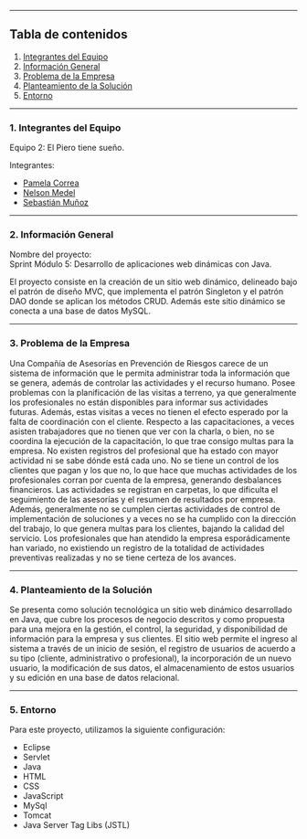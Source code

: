 ***
## Tabla de contenidos

1. [Integrantes del Equipo](#Integrantes-del-Equipo)
2. [Información General](#Información-General)
3. [Problema de la Empresa](#Problema-de-la-Empresa)
4. [Planteamiento de la Solución](#Planteamiento-de-la-Solución)
5. [Entorno](#Entorno)

***
### 1. Integrantes del Equipo <a name="Integrantes-del-Equipo"></a>

Equipo 2: El Piero tiene sueño.

Integrantes:
* [Pamela Correa](https://github.com/Pame-b182/Sprint_M5)
* [Nelson Medel](https://github.com/chinomedel/Sprint_M5)
* [Sebastián Muñoz](https://github.com/SebMunz/Sprint_M5)

***
### 2. Información General <a name="Información-General"></a>

Nombre del proyecto:
<br> Sprint Módulo 5: Desarrollo de aplicaciones web dinámicas con Java.

El proyecto consiste en la creación de un sitio web dinámico, delineado bajo el patrón de diseño MVC, que implementa el 
patrón Singleton y el patrón DAO donde se aplican los métodos CRUD. Además este sitio dinámico se conecta a una base de 
datos MySQL.

***
### 3. Problema de la Empresa <a name="Problema-de-la-Empresa"></a>

Una Compañía de Asesorías en Prevención de Riesgos carece de un sistema de información que le permita administrar toda
la información que se genera, además de controlar las actividades y el recurso humano.
Posee problemas con la planificación de las visitas a terreno, ya que generalmente los profesionales no están
disponibles para informar sus actividades futuras. Además, estas visitas a veces no tienen el efecto esperado por la
falta de coordinación con el cliente.
Respecto a las capacitaciones, a veces asisten trabajadores que no tienen que ver con la charla, o bien, no se coordina
la ejecución de la capacitación, lo que trae consigo multas para la empresa.
No existen registros del profesional que ha estado con mayor actividad ni se sabe dónde está cada uno.
No se tiene un control de los clientes que pagan y los que no, lo que hace que muchas actividades de los profesionales
corran por cuenta de la empresa, generando desbalances financieros.
Las actividades se registran en carpetas, lo que dificulta el seguimiento de las asesorías y el resumen de resultados
por empresa. Además, generalmente no se cumplen ciertas actividades de control de implementación de soluciones y a veces
no se ha cumplido con la dirección del trabajo, lo que genera multas para los clientes, bajando la calidad del servicio.
Los profesionales que han atendido la empresa esporádicamente han variado, no existiendo un registro de la totalidad de
actividades preventivas realizadas y no se tiene certeza de los avances.

***
### 4. Planteamiento de la Solución <a name="Planteamiento-de-la-solución"></a>

Se presenta como solución tecnológica un sitio web dinámico desarrollado en Java, que cubre los procesos de negocio 
descritos y como propuesta para una mejora en la gestión, el control, la seguridad, y disponibilidad de información 
para la empresa y sus clientes.
El sitio web permite el ingreso al sistema a través de un inicio de sesión, el registro de usuarios de acuerdo a su tipo 
(cliente, administrativo o profesional), la incorporación de un nuevo usuario, la modificación de sus datos, el
almacenamiento de estos usuarios y su edición en una base de datos relacional.

***
### 5. Entorno <a name="Entorno"></a>
Para este proyecto, utilizamos la siguiente configuración:
- Eclipse
- Servlet
- Java
- HTML
- CSS
- JavaScript
- MySql
- Tomcat
- Java Server Tag Libs (JSTL)
